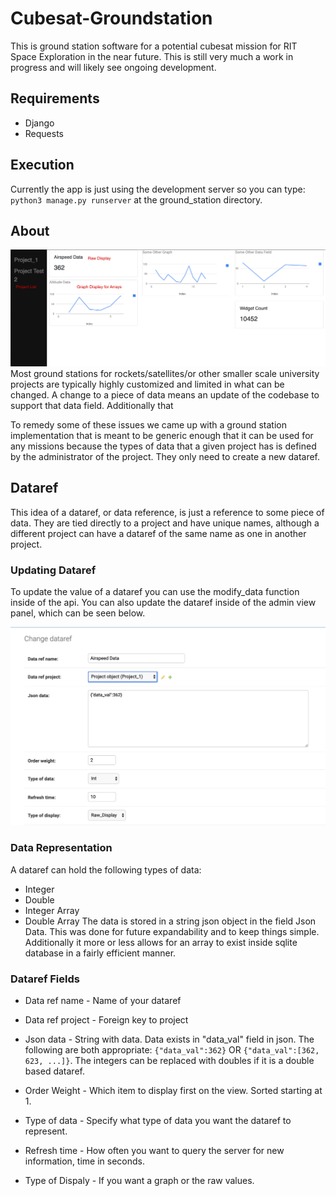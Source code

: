 # Cubesat-Groundstation
This is ground station software for a potential cubesat mission for RIT Space Exploration in the near future.  This is still very much a work in progress and will likely see ongoing development.

## Requirements
- Django
- Requests

## Execution
Currently the app is just using the development server so you can type:
`python3 manage.py runserver` at the ground_station directory.

## About
![Image of Dataref project view](pictures/example.png)
Most ground stations for rockets/satellites/or other smaller scale university projects are typically highly customized and limited in what can be changed.  A change to a piece of data means an update of the codebase to support that data field.  Additionally that 

To remedy some of these issues we came up with a ground station implementation that is meant to be generic enough that it can be used for any missions because the types of data that a given project has is defined by the administrator of the project.  They only need to create a new dataref.

## Dataref
This idea of a dataref, or data reference, is just a reference to some piece of data.  They are tied directly to a project and have unique names, although a different project can have a dataref of the same name as one in another project.

### Updating Dataref
To update the value of a dataref you can use the modify_data function inside of the api.  You can also update the dataref inside of the admin view panel, which can be seen below.

![Image of Dataref in Admin Panel](pictures/admin_panel.png)

### Data Representation
A dataref can hold the following types of data:
- Integer
- Double
- Integer Array
- Double Array
The data is stored in a string json object in the field Json Data.  This was done for future expandability and to keep things simple.  Additionally it more or less allows for an array to exist inside sqlite database in a fairly efficient manner.

### Dataref Fields
* Data ref name - Name of your dataref
* Data ref project - Foreign key to project
* Json data - String with data.  Data exists in "data_val" field in json. The following are both appropriate: `{"data_val":362}` OR `{"data_val":[362, 623, ...]}`.  The integers can be replaced with doubles if it is a double based dataref.

* Order Weight - Which item to display first on the view.  Sorted starting at 1.
* Type of data - Specify what type of data you want the dataref to represent.
* Refresh time - How often you want to query the server for new information, time in seconds.
* Type of Dispaly - If you want a graph or the raw values.  